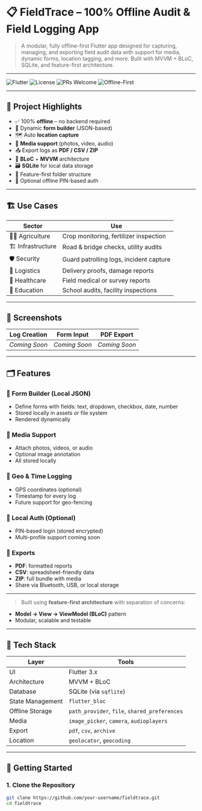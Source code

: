 # 📋 FieldTrace – 100% Offline Audit & Field Logging App

> A modular, fully offline-first Flutter app designed for capturing, managing, and exporting field audit data with support for media, dynamic forms, location tagging, and more. Built with MVVM + BLoC, SQLite, and feature-first architecture.

---

![Flutter](https://img.shields.io/badge/flutter-100%25-blue?logo=flutter)
![License](https://img.shields.io/github/license/your-username/fieldtrace)
![PRs Welcome](https://img.shields.io/badge/PRs-welcome-brightgreen.svg)
![Offline-First](https://img.shields.io/badge/offline-first-important)

---

## 🧠 Project Highlights

- ✅ 100% **offline** – no backend required
- 📄 Dynamic **form builder** (JSON-based)
- 🗺️ Auto **location capture**
- 📸 **Media support** (photos, video, audio)
- 📤 Export logs as **PDF / CSV / ZIP**
- 🧠 **BLoC** + **MVVM** architecture
- 🗃️ **SQLite** for local data storage
- 🎯 Feature-first folder structure
- 🔐 Optional offline PIN-based auth

---

## 🏗️ Use Cases

| Sector | Use |
|--------|-----|
| 🧑‍🌾 Agriculture | Crop monitoring, fertilizer inspection |
| 🏗️ Infrastructure | Road & bridge checks, utility audits |
| 🛡️ Security | Guard patrolling logs, incident capture |
| 🚚 Logistics | Delivery proofs, damage reports |
| 🏥 Healthcare | Field medical or survey reports |
| 🏫 Education | School audits, facility inspections |

---

## 📲 Screenshots

| Log Creation | Form Input | PDF Export |
|--------------|------------|-------------|
| _Coming Soon_ | _Coming Soon_ | _Coming Soon_ |

---

## 🗂️ Features

### 🔹 Form Builder (Local JSON)
- Define forms with fields: text, dropdown, checkbox, date, number
- Stored locally in assets or file system
- Rendered dynamically

### 🔹 Media Support
- Attach photos, videos, or audio
- Optional image annotation
- All stored locally

### 🔹 Geo & Time Logging
- GPS coordinates (optional)
- Timestamp for every log
- Future support for geo-fencing

### 🔹 Local Auth (Optional)
- PIN-based login (stored encrypted)
- Multi-profile support coming soon

### 🔹 Exports
- **PDF**: formatted reports
- **CSV**: spreadsheet-friendly data
- **ZIP**: full bundle with media
- Share via Bluetooth, USB, or local storage

---


> Built using **feature-first architecture** with separation of concerns:
- **Model → View → ViewModel (BLoC)** pattern
- Modular, scalable and testable

---

## 🧰 Tech Stack

| Layer | Tools |
|-------|-------|
| UI | Flutter 3.x |
| Architecture | MVVM + BLoC |
| Database | SQLite (via `sqflite`) |
| State Management | `flutter_bloc` |
| Offline Storage | `path_provider`, `file`, `shared_preferences` |
| Media | `image_picker`, `camera`, `audioplayers` |
| Export | `pdf`, `csv`, `archive` |
| Location | `geolocator`, `geocoding` |

---

## 🚀 Getting Started

### 1. Clone the Repository

```bash
git clone https://github.com/your-username/fieldtrace.git
cd fieldtrace


